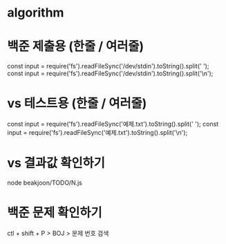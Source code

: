# algorithm

# 백준 제출용 (한줄 / 여러줄)
const input = require('fs').readFileSync('/dev/stdin').toString().split(' ');
const input = require('fs').readFileSync('/dev/stdin').toString().split('\n');

# vs 테스트용 (한줄 / 여러줄)
const input = require('fs').readFileSync('예제.txt').toString().split(' ');
const input = require('fs').readFileSync('예제.txt').toString().split('\n');

# vs 결과값 확인하기
node beakjoon/TODO/N.js

# 백준 문제 확인하기
ctl + shift + P > BOJ > 문제 번호 검색